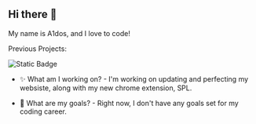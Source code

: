 ## Hi there 👋

My name is A1dos, and I love to code!

Previous Projects:

<img alt="Static Badge" src="https://img.shields.io/badge/SPL%20-%20Green?label=GitHub%20Repo&link=https%3A%2F%2Fgithub.com%2FA1dos-Creations%2FSchool-Portal-Launcher">

- ✨ What am I working on? - I'm working on updating and perfecting my websiste, along with my new chrome extension, SPL.

- 🚀 What are my goals? - Right now, I don't have any goals set for my coding career.
